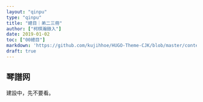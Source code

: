 ```yaml
---
layout: "qinpu"
type: "qinpu"
title: "總目｜弟二三冊"
author: ["柯棋瀚錄入"]
date: 2019-01-02
toc: ["00總目"]
markdown: 'https://github.com/kujihhoe/HUGO-Theme-CJK/blob/master/content/qinpu/00table/23.md'
draft: true
---
```


## 琴譜网

建設中，先不要看。
